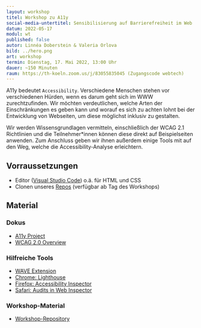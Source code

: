 ```yaml
---
layout: workshop
titel: Workshop zu A11y
social-media-untertitel: Sensibilisierung auf Barrierefreiheit im Web
datum: 2022-05-17
modul: wt
published: false
autor: Linnéa Doberstein & Valeria Orlova
bild: ../hero.png
art: workshop
termin: Dienstag, 17. Mai 2022, 13:00 Uhr
dauer: ~150 Minuten
raum: https://th-koeln.zoom.us/j/83055835045 (Zugangscode webtech) 
---
```


A11y bedeutet ``Accessibility``. Verschiedene Menschen stehen vor verschiedenen Hürden, wenn es darum geht sich im WWW zurechtzufinden.
Wir möchten verdeutlichen, welche Arten der Einschränkungen es geben kann und worauf es sich zu achten lohnt bei der Entwicklung von Webseiten, um diese möglichst inklusiv zu gestalten.

Wir werden Wissensgrundlagen vermitteln, einschließlich der WCAG 2.1 Richtlinien und die Teilnehmer*innen können diese direkt auf Beispielseiten anwenden.
Zum Anschluss geben wir ihnen außerdem einige Tools mit auf den Weg, welche die Accessibility-Analyse erleichtern.

## Vorraussetzungen

- Editor ([Visual Studio Code](https://code.visualstudio.com/)) o.ä. für HTML und CSS
- Clonen unseres [Repos](https://github.com/Moosgloeckchen/wt-workshop-a11y) (verfügbar ab Tag des Workshops)

## Material

### Dokus

- [A11y Project](https://www.a11yproject.com/)
- [WCAG 2.0 Overview](https://www.w3.org/WAI/standards-guidelines/wcag/)

### Hilfreiche Tools

- [WAVE Extension](https://www.w3.org/WAI/standards-guidelines/wcag/)
- [Chrome: Lighthouse](https://developers.google.com/web/tools/lighthouse)
- [Firefox: Accessibility Inspector](https://firefox-source-docs.mozilla.org/devtools-user/accessibility_inspector/)
- [Safari: Audits in Web Inspector](https://webkit.org/blog/8935/audits-in-web-inspector/)

### Workshop-Material

- [Workshop-Repository](https://github.com/Moosgloeckchen/wt-workshop-a11y)
